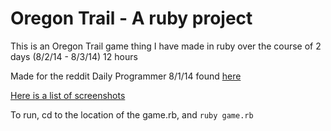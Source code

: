 Oregon Trail - A ruby project
=====

This is an Oregon Trail game thing I have made in ruby over the course of 2 days (8/2/14 - 8/3/14) 12 hours

Made for the reddit Daily Programmer 8/1/14 found [here](http://www.reddit.com/r/dailyprogrammer/comments/2ccipl/8012014_challenge_173_hard_road_trip_game/)

[Here is a list of screenshots](http://imgur.com/a/ZYdli#0)

To run, cd to the location of the game.rb, and `ruby game.rb`
